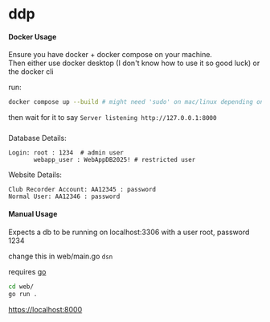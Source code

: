 # ddp

#### Docker Usage
Ensure you have docker + docker compose on your machine.  
Then either use docker desktop (I don't know how to use it so good luck)
or the docker cli

run:
```sh
docker compose up --build # might need 'sudo' on mac/linux depending on setup
```
then wait for it to say `Server listening http://127.0.0.1:8000`

#####
Database Details:  
```
Login: root : 1234  # admin user
       webapp_user : WebAppDB2025! # restricted user
```
Website Details:
```
Club Recorder Account: AA12345 : password
Normal User: AA12346 : password
```
#### Manual Usage 
Expects a db to be running on localhost:3306
with a user root, password 1234

change this in web/main.go `dsn`

requires [go](https://go.dev/doc/install)

```sh
cd web/
go run .
```
[https://localhost:8000](https://localhost:8000)
